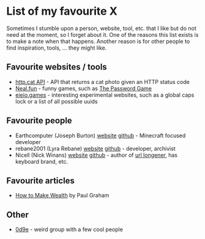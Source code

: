 # List of my favourite X
Sometimes I stumble upon a person, website, tool, etc. that I like but do not need at the moment, so I forget about it. One of the reasons this list exists is to make a note when that happens. Another reason is for other people to find inspiration, tools, ... they might like.

## Favourite websites / tools
- [http.cat API](https://http.cat/) - API that returns a cat photo given an HTTP status code
- [Neal.fun](https://neal.fun/) - funny games, such as [The Password Game](https://neal.fun/password-game/)
- [eieio.games](https://eieio.games/) - interesting experimental websites, such as a global caps lock or a list of all possible uuids

## Favourite people
- Earthcomputer (Joseph Burton) [website](https://earthcomputer.net/) [github](https://github.com/Earthcomputer) - Minecraft focused developer
- rebane2001 (Lyra Rebane) [website](https://rebane2001.com/) [github](https://github.com/rebane2001) - developer, archivist
- Nicell (Nick Winans) [website](https://nick.winans.io/) [github](https://github.com/Nicell) - author of [url longener](https://loooooooooooooooooooooooooooooooooooooooooooooooooooooooooooooo.ng/), has keyboard brand, etc.

## Favourite articles
- [How to Make Wealth](https://paulgraham.com/wealth.html) by Paul Graham

## Other
- [0d9e](https://0d9e.tech/) - weird group with a few cool people
